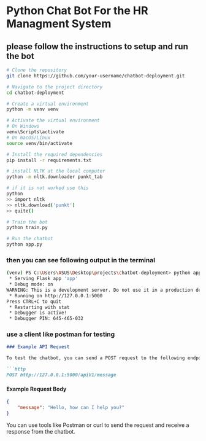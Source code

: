# Python Chat Bot For the HR Managment System 
## please follow the instructions to setup and run the bot 

```bash
# Clone the repository
git clone https://github.com/your-username/chatbot-deployment.git

# Navigate to the project directory
cd chatbot-deployment

# Create a virtual environment
python -m venv venv

# Activate the virtual environment
# On Windows
venv\Scripts\activate
# On macOS/Linux
source venv/bin/activate

# Install the required dependencies
pip install -r requirements.txt

# install NLTK at the local computer 
python -m nltk.downloader punkt_tab

# if it is not worked use this 
python
>> import nltk
>> nltk.download('punkt')
>> quite()

# Train the bot 
python train.py

# Run the chatbot
python app.py
```

### then you can see following output in the terminal
```bash
(venv) PS C:\Users\ASUS\Desktop\projects\chatbot-deployment> python app.py      
 * Serving Flask app 'app'
 * Debug mode: on
WARNING: This is a development server. Do not use it in a production deployment. Use a production WSGI server instead.
 * Running on http://127.0.0.1:5000
Press CTRL+C to quit
 * Restarting with stat
 * Debugger is active!
 * Debugger PIN: 645-465-032

```

### use a client like postman for testing


```markdown
### Example API Request

To test the chatbot, you can send a POST request to the following endpoint:

```http
POST http://127.0.0.1:5000/apiV1/message
```

#### Example Request Body
```json
{
    "message": "Hello, how can I help you?"
}
```

You can use tools like Postman or curl to send the request and receive a response from the chatbot.




